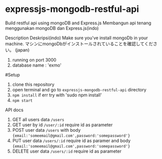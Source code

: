 # expressjs-mongodb-restful-api

Build restful api using mongoDB and Express.js
Membangun api tenang menggunakan mongoDB dan Express.js(indo)

Description
Deskripsi(indo)
Make sure you've install mongoDb in your machine.
マシンにmongoDbがインストールされていることを確認してください。 (japan)

1. running on port 3000
2. database name : 'exmo'

#Setup

1. clone this repository
2. open terminal and go to `expressjs-mongodb-restful-api` directory
3. `npm install` if err try with 'sudo npm install'
4. `npm start`

API docs

1. GET all users data `/users`
2. GET user by id `/user/:id` require id as parameter
3. POST user data `/users` with body `{email:'someemail@gmail.com',password:'somepassword'}`
4. PUT user data `/users/:id` require id as paramer and body `{email:'someemail@gmail.com',password:'somepassword'}`
5. DELETE user data `/users/:id` require id as parameter
